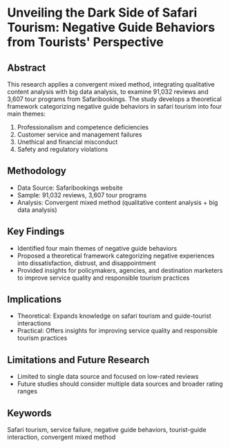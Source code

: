 # Unveiling the Dark Side of Safari Tourism: Negative Guide Behaviors from Tourists' Perspective

## Abstract
This research applies a convergent mixed method, integrating qualitative content analysis with big data analysis, to examine 91,032 reviews and 3,607 tour programs from Safaribookings. The study develops a theoretical framework categorizing negative guide behaviors in safari tourism into four main themes:

1. Professionalism and competence deficiencies
2. Customer service and management failures
3. Unethical and financial misconduct
4. Safety and regulatory violations

## Methodology
- Data Source: Safaribookings website
- Sample: 91,032 reviews, 3,607 tour programs
- Analysis: Convergent mixed method (qualitative content analysis + big data analysis)

## Key Findings
- Identified four main themes of negative guide behaviors
- Proposed a theoretical framework categorizing negative experiences into dissatisfaction, distrust, and disappointment
- Provided insights for policymakers, agencies, and destination marketers to improve service quality and responsible tourism practices

## Implications
- Theoretical: Expands knowledge on safari tourism and guide-tourist interactions
- Practical: Offers insights for improving service quality and responsible tourism practices

## Limitations and Future Research
- Limited to single data source and focused on low-rated reviews
- Future studies should consider multiple data sources and broader rating ranges

## Keywords
Safari tourism, service failure, negative guide behaviors, tourist-guide interaction, convergent mixed method

